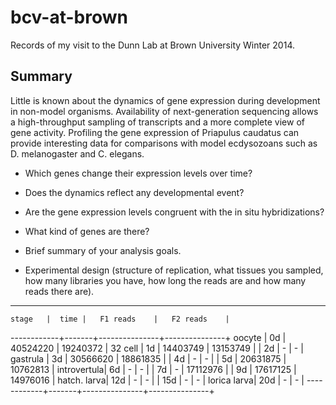 bcv-at-brown
============

Records of my visit to the Dunn Lab at Brown University Winter 2014.

Summary
-------

Little is known about the dynamics of gene expression during development in non-model organisms. Availability of next-generation sequencing allows a high-throughput sampling of transcripts and a more complete view of gene activity. Profiling the gene expression of Priapulus caudatus can provide interesting data for comparisons with model ecdysozoans such as D. melanogaster and C. elegans.

* Which genes change their expression levels over time?
* Does the dynamics reflect any developmental event?
* Are the gene expression levels congruent with the in situ hybridizations?
* What kind of genes are there?


* Brief summary of your analysis goals.
* Experimental design (structure of replication, what tissues you sampled, how many libraries you have, how long the reads are and how many reads there are).

-----------------------------------------------------
	stage	|  time	|	F1 reads	|	F2 reads	|
------------+-------+---------------+---------------+
   oocyte	|	0d	|	40524220	|	19240372	|
   32 cell	|	1d	|	14403749	|	13153749	|
			|	2d	|	-			|	-			|
  gastrula	|	3d	|	30566620	|	18861835	|
			|	4d	|	-			|	-			|
			|	5d	|	20631875	|	10762813	|
introvertula|	6d	|	-			|	-			|
			|	7d	|	-			|	17112976	|
			|	9d	|	17617125	|	14976016	|
hatch. larva|  12d	|	-			|	-			|
			|  15d	|	-			|	-			|
lorica larva|  20d	|	-			|	-			|
------------+-------+---------------+---------------+
